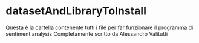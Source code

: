 # datasetAndLibraryToInstall
Questa è la cartella contenente tutti i file per far funzionare il programma di sentiment analysis
Completamente scritto da Alessandro Valitutti
